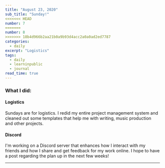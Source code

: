 ```yaml
---
title: "August 23, 2020"
sub_title: "Sunday!"
<<<<<<< HEAD
number: 7
=======
number: 8
>>>>>>> 18b4d966b2aa21b0a9b93d4acc2a0a0ad2ed7787
categories:
  - daily
excerpt: "Logistics"
tags:
  - daily
  - learninpublic
  - journal
read_time: true
---
```


### What I did:

#### Logistics

Sundays are for logistics. I redid my entire project management system and cleaned out some templates that help me with writing, music production and other projects.

#### Discord

I'm working on a Discord server that enhances how I interact with my friends and how I share and get feedback for my work online. I hope to have a post regarding the plan up in the next few weeks!

---
